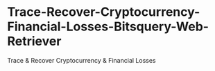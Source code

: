 # Trace-Recover-Cryptocurrency-Financial-Losses-Bitsquery-Web-Retriever
Trace &amp; Recover Cryptocurrency &amp; Financial Losses
